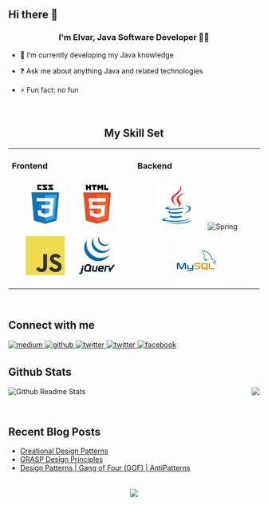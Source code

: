 ## Hi there 👋

### <div align="center">I'm Elvar, Java Software Developer 👨‍💻</div>  
  

- 🌱 I’m currently developing my Java knowledge  
  

- ❓ Ask me about anything Java and related technologies  
  

- ⚡️ Fun fact: no fun  
  

<br/>  

<div align="center" >
  
## My Skill Set  
<table>
  <tr>
    <td valign="top" width="20%">

  ### Frontend  
  <div align="center">  
    <img style="margin: 10px" src="https://github.com/devicons/devicon/blob/master/icons/css3/css3-original-wordmark.svg" alt="CSS3" height="80" />  
    <img style="margin: 10px" src="https://github.com/devicons/devicon/blob/master/icons/html5/html5-original-wordmark.svg" alt="HTML5" height="80" />  
    <img style="margin: 10px" src="https://github.com/devicons/devicon/blob/master/icons/javascript/javascript-original.svg" alt="JavaScript" height="80" />  
    <img style="margin: 10px" src="https://github.com/devicons/devicon/blob/master/icons/jquery/jquery-original-wordmark.svg" alt="JQuery" height="80" />  
  </div>
  </td>
  
<td valign="top" width=20%">

  ### Backend  
  <div align="center">  
    <img style="margin: 10px" src="https://github.com/devicons/devicon/blob/master/icons/java/java-original.svg" alt="Java" height="80" />  
    <img style="margin: 10px" src="https://www.vectorlogo.zone/logos/springio/springio-icon.svg" alt="Spring" height="80" />  
    <img style="margin: 10px" src="https://github.com/devicons/devicon/blob/master/icons/mysql/mysql-original-wordmark.svg" alt="MySQL" height="80" />
  </div>
  </td>
</table>  

</div>  

<br/>  

## Connect with me  
  <a href="https://elvarkhudiev.medium.com" target="_blank">
  <img src=https://img.shields.io/badge/medium-%2312100E.svg?&style=for-the-badge&logo=medium&logoColor=white alt=medium style="margin-bottom: 5px;" />
  </a>
  <a href="https://github.com/ElvarKH" target="_blank">
  <img src=https://img.shields.io/badge/github-%2324292e.svg?&style=for-the-badge&logo=github&logoColor=white alt=github style="margin-bottom: 5px;" />
  </a>
  <a href="https://www.linkedin.com/in/elvarkhudiev/" target="_blank">
  <img src=https://img.shields.io/badge/linkedin-%230077B5.svg?&style=for-the-badge&logo=linkedin&logoColor=white alt=twitter style="margin-bottom: 5px;" />
  </a>
  <a href="https://twitter.com/Elvar27891045" target="_blank">
  <img src=https://img.shields.io/badge/twitter-%231DA1F2.svg?&style=for-the-badge&logo=twitter&logoColor=white alt=twitter style="margin-bottom: 5px;" />
  </a>
  <a href="https://www.facebook.com/ElvarKH" target="_blank">
  <img src=https://img.shields.io/badge/facebook-%231877F2.svg?&style=for-the-badge&logo=facebook&logoColor=white alt=facebook style="margin-bottom: 5px;" />
  </a>
  
<br/>  


## Github Stats  
<div align="right"><img src="https://github-readme-stats.vercel.app/api/top-langs/?username=ElvarKH" align="right" /></div>  

![Github Readme Stats](https://github-readme-stats.vercel.app/api?username=ElvarKH&show_icons=true&count_private=true)  

<br/>  


## Recent Blog Posts  
<!-- BLOG-POST-LIST:START -->
- [Creational Design Patterns](https://elvarkhudiev.medium.com/creational-design-patterns-6332260814b4/)
- [GRASP Design Principles](https://elvarkhudiev.medium.com/grasp-design-principles-377c9d7a88d6/)
- [Design Patterns | Gang of Four (GOF) | AntiPatterns](https://elvarkhudiev.medium.com/design-patterns-gang-of-four-gof-antipatterns-22e09806077e/)
<!-- BLOG-POST-LIST:END -->  

<br/>  

<div align="center">
<img src="https://komarev.com/ghpvc/?username=ElvarKH&&style=flat-square" align="center" />
</div>
